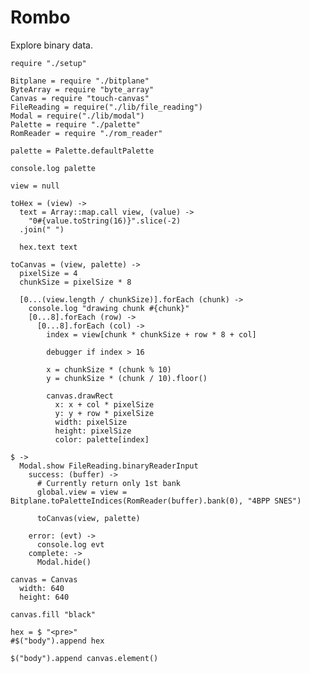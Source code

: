 Rombo
=====

Explore binary data.

    require "./setup"

    Bitplane = require "./bitplane"
    ByteArray = require "byte_array"
    Canvas = require "touch-canvas"
    FileReading = require("./lib/file_reading")
    Modal = require("./lib/modal")
    Palette = require "./palette"
    RomReader = require "./rom_reader"
    
    palette = Palette.defaultPalette
    
    console.log palette

    view = null

    toHex = (view) ->
      text = Array::map.call view, (value) ->
        "0#{value.toString(16)}".slice(-2)
      .join(" ")

      hex.text text

    toCanvas = (view, palette) ->
      pixelSize = 4
      chunkSize = pixelSize * 8

      [0...(view.length / chunkSize)].forEach (chunk) ->
        console.log "drawing chunk #{chunk}"
        [0...8].forEach (row) ->
          [0...8].forEach (col) ->
            index = view[chunk * chunkSize + row * 8 + col]
            
            debugger if index > 16

            x = chunkSize * (chunk % 10)
            y = chunkSize * (chunk / 10).floor()

            canvas.drawRect
              x: x + col * pixelSize
              y: y + row * pixelSize
              width: pixelSize
              height: pixelSize
              color: palette[index]

    $ ->
      Modal.show FileReading.binaryReaderInput
        success: (buffer) ->
          # Currently return only 1st bank
          global.view = view = Bitplane.toPaletteIndices(RomReader(buffer).bank(0), "4BPP SNES")

          toCanvas(view, palette)

        error: (evt) ->
          console.log evt
        complete: ->
          Modal.hide()

    canvas = Canvas
      width: 640
      height: 640

    canvas.fill "black"

    hex = $ "<pre>"
    #$("body").append hex

    $("body").append canvas.element()

